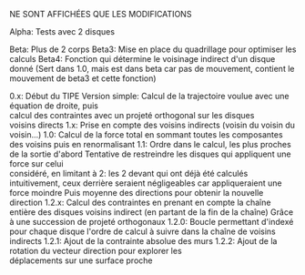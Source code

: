 NE SONT AFFICHÉES QUE LES MODIFICATIONS

Alpha:
	Tests avec 2 disques

Beta:
	Plus de 2 corps
	Beta3:
		Mise en place du quadrillage pour optimiser les calculs
	Beta4:
		Fonction qui détermine le voisinage indirect d'un disque donné
		(Sert dans 1.0, mais est dans beta car pas de mouvement,
		contient le mouvement de beta3 et cette fonction)

0.x:
	Début du TIPE
	Version simple:
		Calcul de la trajectoire voulue avec une équation de droite, puis 			
    calcul des contraintes avec un projeté orthogonal sur les disques 			
    voisins directs
1.x:
	Prise en compte des voisins indirects (voisin du voisin du voisin...)
	1.0:
		Calcul de la force total en sommant toutes les composantes des
		voisins puis en renormalisant
	1.1:
		Ordre dans le calcul, les plus proches de la sortie d'abord
		Tentative de restreindre les disques qui appliquent une force sur celui 		
    considéré, en limitant à 2: les 2 devant qui ont déjà été calculés
		intuitivement, ceux derrière seraient négligeables car appliqueraient
		une force moindre
		Puis moyenne des directions pour obtenir la nouvelle direction
	1.2.x:
		Calcul des contraintes en prenant en compte la chaîne entière des
		disques voisins indirect (en partant de la fin de la chaîne)
		Grâce à une succession de projeté orthogonaux
		1.2.0:
			Boucle permettant d'indexé pour chaque disque l'ordre de 
			calcul à suivre dans la chaîne de voisins indirects
		1.2.1:
			Ajout de la contrainte absolue des murs
		1.2.2:
			Ajout de la rotation du vecteur direction pour explorer les 				
      déplacements sur une surface proche
